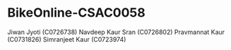 # BikeOnline-CSAC0058
Jiwan Jyoti (C0726738)
Navdeep Kaur Sran (C0726802)
Pravmannat Kaur (C0731826)
Simranjeet Kaur (C0723974)
